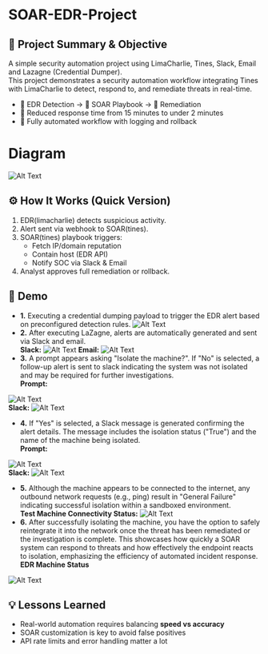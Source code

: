 # SOAR-EDR-Project
## 📌 Project Summary & Objective
A simple security automation project using LimaCharlie, Tines, Slack, Email and Lazagne (Credential Dumper).
<br> This project demonstrates a security automation workflow integrating Tines with LimaCharlie to detect, respond to, and remediate threats in real-time.

- 📁 EDR Detection → 🎯 SOAR Playbook → 🔧 Remediation
- 🚀 Reduced response time from 15 minutes to under 2 minutes
- 🔄 Fully automated workflow with logging and rollback

# Diagram
![Alt Text](https://i.imgur.com/m35AdST.jpeg)

## ⚙️ How It Works (Quick Version)

1. EDR(limacharlie) detects suspicious activity.
2. Alert sent via webhook to SOAR(tines).
3. SOAR(tines) playbook triggers:
    - Fetch IP/domain reputation
    - Contain host (EDR API)
    - Notify SOC via Slack & Email
4. Analyst approves full remediation or rollback.

## 🚀 Demo
- **1.** Executing a credential dumping payload to trigger the EDR alert based on preconfigured detection rules.
![Alt Text](https://i.imgur.com/j7zOZGl.png)
- **2.** After executing LaZagne, alerts are automatically generated and sent via Slack and email.
<br>**Slack:**
![Alt Text](https://i.imgur.com/4GpiN2U.png)
**Email:**
![Alt Text](https://i.imgur.com/NfJ3KX7.png)
- **3.** A prompt appears asking "Isolate the machine?". If "No" is selected, a follow-up alert is sent to slack indicating the system was not isolated and may be required for further investigations.
<br>**Prompt:**

![Alt Text](https://i.imgur.com/Dx2B7cB.png)
<br>**Slack:**
![Alt Text](https://i.imgur.com/qV2FOUr.png)
- **4.** If "Yes" is selected, a Slack message is generated confirming the alert details. The message includes the isolation status ("True") and the name of the machine being isolated.
<br>**Prompt:**

![Alt Text](https://i.imgur.com/vlR7qfM.png)
<br>**Slack:**
![Alt Text](https://i.imgur.com/Z2K4mjM.png)

- **5.** Although the machine appears to be connected to the internet, any outbound network requests (e.g., ping) result in "General Failure" indicating successful isolation within a sandboxed environment. 
<br>**Test Machine Connectivity Status:**
![Alt Text](https://i.imgur.com/SPX5Dk1.png)
- **6.** After successfully isolating the machine, you have the option to safely reintegrate it into the network once the threat has been remediated or the investigation is complete.
This showcases how quickly a SOAR system can respond to threats and how effectively the endpoint reacts to isolation, emphasizing the efficiency of automated incident response.
<br>**EDR Machine Status** 

![Alt Text](https://i.imgur.com/1P1gIGl.png)

## 💡 Lessons Learned
- Real-world automation requires balancing **speed vs accuracy**
- SOAR customization is key to avoid false positives
- API rate limits and error handling matter a lot
